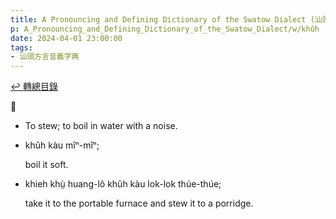 ```yaml
---
title: A Pronouncing and Defining Dictionary of the Swatow Dialect (汕頭方言音義字典) / khûh
p: A_Pronouncing_and_Defining_Dictionary_of_the_Swatow_Dialect/w/khûh
date: 2024-04-01 23:00:00
tags: 
- 汕頭方言音義字典
---
```


[↩️ 轉總目錄](/A_Pronouncing_and_Defining_Dictionary_of_the_Swatow_Dialect)


**𠔠**
- To stew; to boil in water with a noise.

- khûh kàu mîⁿ-mîⁿ;

  boil it soft.

- khieh khṳ̀ huang-lô khûh kàu lok-lok thúe-thúe;

  take it to the portable furnace and stew it to a porridge.